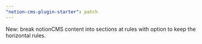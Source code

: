 ```yaml
---
"notion-cms-plugin-starter": patch
---
```


New: break notionCMS content into sections at rules with option to keep the horizontal rules.
